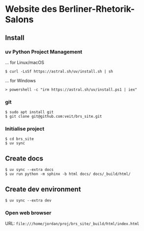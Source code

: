 # Website des Berliner-Rhetorik-Salons

## Install

### uv Python Project Management

... for Linux/macOS
``` console
$ curl -LsSf https://astral.sh/uv/install.sh | sh
```

... for Windows
``` console
> powershell -c "irm https://astral.sh/uv/install.ps1 | iex"
```

### git

``` console
$ sudo apt install git
$ git clone git@github.com:veit/brs_site.git
```

### Initialise project

``` console
$ cd brs_site
$ uv sync
```

## Create docs
``` console
$ uv sync --extra docs
$ uv run python -m sphinx -b html docs/ docs/_build/html/
```

## Create dev environment
``` console
$ uv sync --extra dev
```

### Open web browser

URL: `file:///home/jordan/proj/brs_site/_build/html/index.html`
